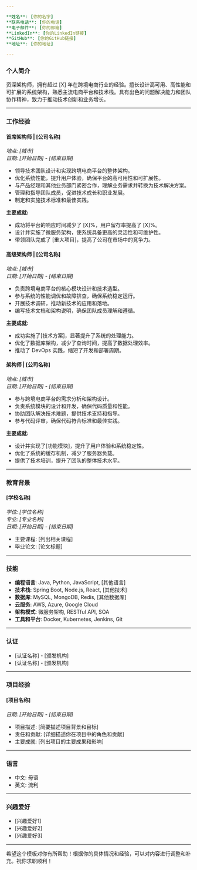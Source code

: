```yaml
---

**姓名**: [你的名字]  
**联系电话**: [你的电话]  
**电子邮件**: [你的邮箱]  
**LinkedIn**: [你的LinkedIn链接]  
**GitHub**: [你的GitHub链接]  
**地址**: [你的地址]

---
```


### **个人简介**

资深架构师，拥有超过 [X] 年在跨境电商行业的经验。擅长设计高可用、高性能和可扩展的系统架构，熟悉主流电商平台和技术栈。具有出色的问题解决能力和团队协作精神，致力于推动技术创新和业务增长。

---

### **工作经验**

#### **首席架构师 | [公司名称]**
*地点: [城市]*  
*日期: [开始日期] - [结束日期]*

- 领导技术团队设计和实现跨境电商平台的整体架构。
- 优化系统性能，提升用户体验，确保平台的高可用性和可扩展性。
- 与产品经理和其他业务部门紧密合作，理解业务需求并转换为技术解决方案。
- 管理和指导团队成员，促进技术成长和职业发展。
- 制定和实施技术标准和最佳实践。

**主要成就:**
- 成功将平台的响应时间减少了 [X]%，用户留存率提高了 [X]%。
- 设计并实施了微服务架构，使系统具备更高的灵活性和可维护性。
- 带领团队完成了 [重大项目]，提高了公司在市场中的竞争力。

#### **高级架构师 | [公司名称]**
*地点: [城市]*  
*日期: [开始日期] - [结束日期]*

- 负责跨境电商平台的核心模块设计和技术选型。
- 参与系统的性能调优和故障排查，确保系统稳定运行。
- 开展技术调研，推动新技术的应用和落地。
- 编写技术文档和架构说明，确保团队成员理解和遵循。

**主要成就:**
- 成功实施了[技术方案]，显著提升了系统的处理能力。
- 优化了数据库架构，减少了查询时间，提高了数据处理效率。
- 推动了 DevOps 实践，缩短了开发和部署周期。

#### **架构师 | [公司名称]**
*地点: [城市]*  
*日期: [开始日期] - [结束日期]*

- 参与跨境电商平台的需求分析和架构设计。
- 负责系统模块的设计和开发，确保代码质量和性能。
- 协助团队解决技术难题，提供技术支持和指导。
- 参与代码评审，确保代码符合标准和最佳实践。

**主要成就:**
- 设计并实现了[功能模块]，提升了用户体验和系统稳定性。
- 优化了系统的缓存机制，减少了服务器负载。
- 提供了技术培训，提升了团队的整体技术水平。

---

### **教育背景**

#### **[学校名称]**
*学位: [学位名称]*  
*专业: [专业名称]*  
*日期: [开始日期] - [结束日期]*

- 主要课程: [列出相关课程]
- 毕业论文: [论文标题]

---

### **技能**

- **编程语言**: Java, Python, JavaScript, [其他语言]
- **技术栈**: Spring Boot, Node.js, React, [其他技术]
- **数据库**: MySQL, MongoDB, Redis, [其他数据库]
- **云服务**: AWS, Azure, Google Cloud
- **架构模式**: 微服务架构, RESTful API, SOA
- **工具和平台**: Docker, Kubernetes, Jenkins, Git

---

### **认证**

- [认证名称] - [颁发机构]
- [认证名称] - [颁发机构]

---

### **项目经验**

#### **[项目名称]**
*日期: [开始日期] - [结束日期]*

- 项目描述: [简要描述项目背景和目标]
- 责任和贡献: [详细描述你在项目中的角色和贡献]
- 主要成就: [列出项目的主要成果和影响]

---

### **语言**

- 中文: 母语
- 英文: 流利

---

### **兴趣爱好**

- [兴趣爱好1]
- [兴趣爱好2]
- [兴趣爱好3]

---

希望这个模板对你有所帮助！根据你的具体情况和经验，可以对内容进行调整和补充。祝你求职顺利！
